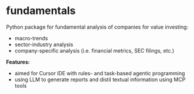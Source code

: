 # fundamentals

Python package for fundamental analysis of companies for value investing:
- macro-trends
- sector-industry analysis
- company-specific analysis (i.e. financial metrics, SEC filings, etc.)

**Features:**
- aimed for Cursor IDE with rules- and task-based agentic programming
- using LLM to generate reports and distil textual information using MCP tools